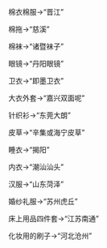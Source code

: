 棉衣棉服→“晋江”

棉拖→“慈溪”

棉袜→“诸暨袜子”

眼镜→“丹阳眼镜”

卫衣→“即墨卫衣”

大衣外套→“嘉兴双面呢”

针织衫→“东莞大朗”

皮草→“辛集或海宁皮草”

睡衣→“揭阳”

内衣→“潮汕汕头”

汉服→“山东菏泽”

婚纱礼服→“苏州虎丘”

床上用品四件套→“江苏南通”

化妆用的刷子→“河北沧州”